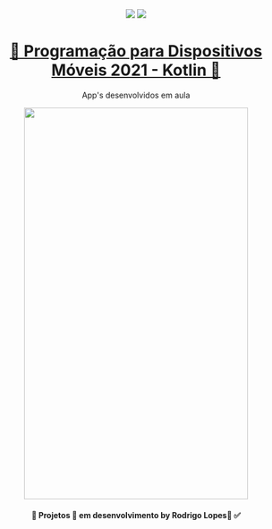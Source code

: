 <div align="center">

<img src = "https://img.shields.io/static/v1?label=license&message=MIT&color=<COLOR>&style=<STYLE>&logo=<LOGO>" /> 
<img src = "https://img.shields.io/static/v1?label=kotlin&message=v1.15.20&color=purple&style=<STYLE>&logo=<LOGO>" /> 
</p>

<h1 align="center">
    <a href="https://kotlinlang.org/">📱 Programação para Dispositivos Móveis 2021 - Kotlin 📱</a>
</h1>
<p align="center">App's desenvolvidos em aula</p>
<img src = "https://user-images.githubusercontent.com/64019127/125324862-b0cde000-e316-11eb-8af9-a6e78ab76f86.jpeg" width="400" height="700" />
<h4 align="center"> 
	🚧  Projetos 🚀 em desenvolvimento by Rodrigo Lopes📱 ✅
</h4>
